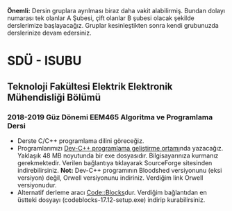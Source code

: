 **Önemli:** Dersin gruplara ayrılması biraz daha vakit alabilirmiş. Bundan dolayı numarası tek olanlar A Şubesi, çift olanlar B şubesi olacak şekilde derslerimize başlayacağız. Gruplar kesinleştikten sonra kendi grubunuzda derslerinize devam edersiniz.

# SDÜ - ISUBU
## Teknoloji Fakültesi Elektrik Elektronik Mühendisliği Bölümü
### 2018-2019 Güz Dönemi EEM465 **Algoritma ve Programlama** Dersi

* Derste C/C++ programlama dilini göreceğiz.
* Programlarımızı [Dev-C++ programlama geliştirme ortamı](https://sourceforge.net/projects/orwelldevcpp/)nda yazacağız. Yaklaşık 48 MB noyutunda bir exe dosyasıdır. Bilgisayarınıza kurmanız gerekmektedir. Verilen bağlantıya tıklayarak SourceForge sitesinden indirebilirsiniz. **Not:** Dev-C++ programının Bloodshed versiyonunu (eksi versiyon) değil, Orwell versiyonunu indiriniz. Verdiğim link Orwell versiyonudur. 
* Alternatif derleme aracı [Code::Blocks](http://www.codeblocks.org/downloads/binaries)dur. Verdiğim bağlantıdan en üstteki dosyayı (codeblocks-17.12-setup.exe) indirip kurabilirsiniz.
